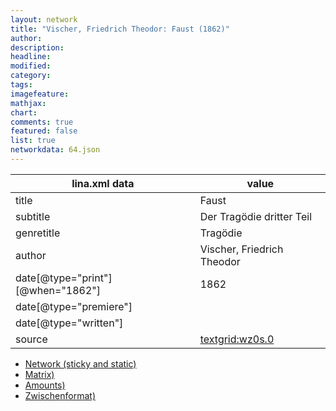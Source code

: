 ```yaml
---
layout: network
title: "Vischer, Friedrich Theodor: Faust (1862)"
author:
description:
headline:
modified:
category:
tags:
imagefeature: 
mathjax: 
chart: 
comments: true
featured: false
list: true
networkdata: 64.json
---
```

lina.xml data  | value
------------- | -------------
title|Faust
subtitle|Der Tragödie dritter Teil
genretitle|Tragödie
author|Vischer, Friedrich Theodor
date[@type="print"][@when="1862"]|1862
date[@type="premiere"]|
date[@type="written"]|
source|[textgrid:wz0s.0](https://textgridlab.org/1.0/tgcrud-public/rest/textgrid:wz0s.0/data)



* [Network (sticky and static)](/linas/network64)
* [Matrix)](/linas/matrix64)
* [Amounts)](/linas/amount64)
* [Zwischenformat)](/linas/lina64 )
